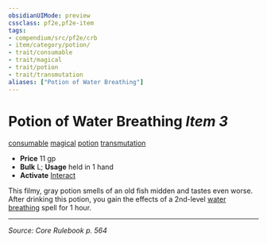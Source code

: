 ```yaml
---
obsidianUIMode: preview
cssclass: pf2e,pf2e-item
tags:
- compendium/src/pf2e/crb
- item/category/potion/
- trait/consumable
- trait/magical
- trait/potion
- trait/transmutation
aliases: ["Potion of Water Breathing"]
---
```

# Potion of Water Breathing *Item 3*  
[consumable](rules/traits/consumable.md "Consumable Item Trait")  [magical](rules/traits/magical.md "Magical Item Trait")  [potion](rules/traits/potion.md "Potion Item Trait")  [transmutation](rules/traits/transmutation.md "Transmutation School Trait")  

- **Price** 11 gp
- **Bulk** L; **Usage** held in 1 hand
- **Activate** [Interact](rules/actions/interact.md)

This filmy, gray potion smells of an old fish midden and tastes even worse. After drinking this potion, you gain the effects of a 2nd-level [water breathing](compendium/spells/water-breathing.md) spell for 1 hour.


---
*Source: Core Rulebook p. 564*